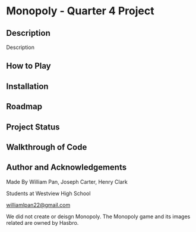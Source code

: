 # Monopoly - Quarter 4 Project

## Description
Description



## How to Play

## Installation



## Roadmap 



## Project Status 


## Walkthrough of Code


## Author and Acknowledgements

Made By William Pan, Joseph Carter, Henry Clark

Students at Westview High School 

williamlpan22@gmail.com

We did not create or deisgn Monopoly. The Monopoly game and its images related are owned by Hasbro.
